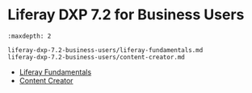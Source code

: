 # Liferay DXP 7.2 for Business Users

```{toctree}
:maxdepth: 2

liferay-dxp-7.2-business-users/liferay-fundamentals.md
liferay-dxp-7.2-business-users/content-creator.md
```

* [Liferay Fundamentals](./liferay-dxp-7.2-business-users/liferay-fundamentals.md)
* [Content Creator](./liferay-dxp-7.2-business-users/content-creator.md)
